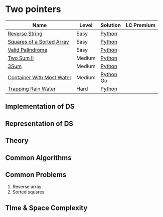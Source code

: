 # Two pointers

| Name                                                                                  | Level  | Solution                                                                  | LC Premium |
| ------------------------------------------------------------------------------------- | ------ | ------------------------------------------------------------------------- | ---------- |
| [Reverse String](https://leetcode.com/problems/reverse-string/)                       | Easy   | [Python](./344%20-%20reverse%20string.py)                                 |            |
| [Squares of a Sorted Array](https://leetcode.com/problems/squares-of-a-sorted-array/) | Easy   | [Python](./977%20-%20sorted%20squares.py)                                 |            |
| [Valid Palindrome](https://leetcode.com/problems/valid-palindrome)                    | Easy   | [Python](./125%20-%20valid%20palindrome.py)                               |            |
| [Two Sum II](https://leetcode.com/problems/two-sum-ii-input-array-is-sorted/)         | Medium | [Python](./167%20-%20two%20sum%20ii.py)                                   |            |
| [3Sum](https://leetcode.com/problems/3sum)                                            | Medium | [Python](./15%20-%203sum.py)                                              |            |
| [Container With Most Water](https://leetcode.com/problems/container-with-most-water/) | Medium | [Python](./11%20-%20container.py) <br> [Go](../../companies/yandex/11.go) |            |
| [Trapping Rain Water](https://leetcode.com/problems/trapping-rain-water/)             | Hard   | [Python](./42%20-%20tripping%20rain%20water.py)                           |            |



## Implementation of DS

## Representation of DS

## Theory

## Common Algorithms

## Common Problems
1. Reverse array
2. Sorted squares

## TIme & Space Complexity